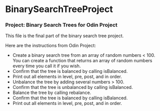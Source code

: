 # BinarySearchTreeProject

### Project: Binary Search Trees for Odin Project

This file is the final part of the binary search tree project. 

Here are the instructions from Odin Project:

- Create a binary search tree from an array of random numbers < 100. You can create a function that returns an array of random numbers every time you call it if you wish.
- Confirm that the tree is balanced by calling isBalanced.
- Print out all elements in level, pre, post, and in order.
- Unbalance the tree by adding several numbers > 100.
- Confirm that the tree is unbalanced by calling isBalanced.
- Balance the tree by calling rebalance.
- Confirm that the tree is balanced by calling isBalanced.
- Print out all elements in level, pre, post, and in order.